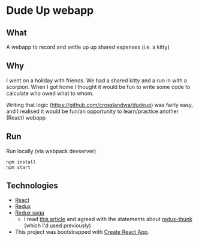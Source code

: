 # Dude Up webapp

## What

A webapp to record and settle up up shared expenses (i.e. a kitty)

## Why

I went on a holiday with friends. We had a shared kitty and a run in with a scorpion. When I got home I thought it would be fun to write some code to calculate who owed what to whom.

Writing that logic (https://github.com/crosslandwa/dudeup) was fairly easy, and I realised it would be fun/an opportunity to learn/practice another (React) webapp

## Run

Run locally (via webpack devserver)
```
npm install
npm start
```

## Technologies

- [React](https://reactjs.org/)
- [Redux](http://redux.js.org/docs/introduction/)
- [Redux saga](https://github.com/redux-saga/redux-saga)
  - I read [this article](https://blog.matters.tech/10-redux-tips-from-the-trenches-55e06ed1c0a8) and agreed with the statements about [redux-thunk](https://github.com/gaearon/redux-thunk) (which I'd used previously)
- This project was bootstrapped with [Create React App](https://github.com/facebookincubator/create-react-app).
